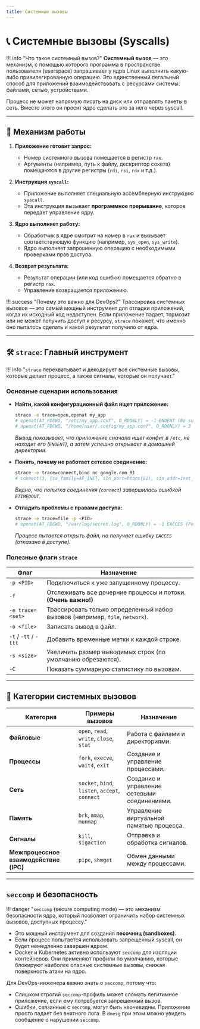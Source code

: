 ```yaml
---
title: Системные вызовы
---
```


# 📞 Системные вызовы (Syscalls)

!!! info "Что такое системный вызов?"
    **Системный вызов** — это механизм, с помощью которого программа в пространстве пользователя (userspace) запрашивает у ядра Linux выполнить какую-либо привилегированную операцию. Это единственный легальный способ для приложений взаимодействовать с ресурсами системы: файлами, сетью, устройствами.

Процесс не может напрямую писать на диск или отправлять пакеты в сеть. Вместо этого он просит ядро сделать это за него через syscall.

---

## 🔄 Механизм работы

1.  **Приложение готовит запрос:**
    - Номер системного вызова помещается в регистр `rax`.
    - Аргументы (например, путь к файлу, дескриптор сокета) помещаются в другие регистры (`rdi`, `rsi`, `rdx` и т.д.).

2.  **Инструкция `syscall`:**
    - Приложение выполняет специальную ассемблерную инструкцию `syscall`.
    - Эта инструкция вызывает **программное прерывание**, которое передает управление ядру.

3.  **Ядро выполняет работу:**
    - Обработчик в ядре смотрит на номер в `rax` и вызывает соответствующую функцию (например, `sys_open`, `sys_write`).
    - Ядро выполняет запрошенную операцию с необходимыми проверками прав доступа.

4.  **Возврат результата:**
    - Результат операции (или код ошибки) помещается обратно в регистр `rax`.
    - Управление возвращается приложению.

!!! success "Почему это важно для DevOps?"
    Трассировка системных вызовов — это самый мощный инструмент для отладки приложений, когда их исходный код недоступен. Если приложение падает, тормозит или не может получить доступ к ресурсу, `strace` покажет, что именно оно пыталось сделать и какой результат получило от ядра.

---

## 🛠️ `strace`: Главный инструмент

!!! info "`strace` перехватывает и декодирует все системные вызовы, которые делает процесс, а также сигналы, которые он получает."

### Основные сценарии использования

- **Найти, какой конфигурационный файл ищет приложение:**
  ```bash
  strace -e trace=open,openat my_app
  # openat(AT_FDCWD, "/etc/my_app.conf", O_RDONLY) = -1 ENOENT (No such file or directory)
  # openat(AT_FDCWD, "/home/user/.config/my_app.conf", O_RDONLY) = 3
  ```
  *Вывод показывает, что приложение сначала ищет конфиг в `/etc`, не находит его (`ENOENT`), а затем успешно открывает в домашней директории.* 

- **Понять, почему не работает сетевое соединение:**
  ```bash
  strace -e trace=connect,bind nc google.com 81
  # connect(3, {sa_family=AF_INET, sin_port=htons(81), sin_addr=inet_addr("142.250.186.78")}, 16) = -1 ETIMEDOUT (Connection timed out)
  ```
  *Видно, что попытка соединения (`connect`) завершилась ошибкой `ETIMEDOUT`.* 

- **Отладить проблемы с правами доступа:**
  ```bash
  strace -e trace=file -p <PID>
  # openat(AT_FDCWD, "/var/log/secret.log", O_RDONLY) = -1 EACCES (Permission denied)
  ```
  *Процесс пытается открыть файл, но получает ошибку `EACCES` (отказано в доступе).* 

### Полезные флаги `strace`

| Флаг              | Назначение                                                              |
|-------------------|-------------------------------------------------------------------------|
| `-p <PID>`        | Подключиться к уже запущенному процессу.                                |
| `-f`              | Отслеживать все дочерние процессы и потоки. **(Очень важно!)**           |
| `-e trace=<set>`  | Трассировать только определенный набор вызовов (например, `file`, `network`). |
| `-o <file>`       | Записать вывод в файл.                                                  |
| `-t` / `-tt` / `-ttt` | Добавить временные метки к каждой строке.                               |
| `-s <size>`       | Увеличить размер выводимых строк (по умолчанию обрезаются).             |
| `-C`              | Показать суммарную статистику по вызовам.                               |

---

## 📜 Категории системных вызовов

| Категория         | Примеры вызовов                      | Назначение                                    |
|-------------------|--------------------------------------|-----------------------------------------------|
| **Файловые**      | `open`, `read`, `write`, `close`, `stat` | Работа с файлами и директориями.              |
| **Процессы**      | `fork`, `execve`, `wait4`, `exit`    | Создание и управление процессами.             |
| **Сеть**          | `socket`, `bind`, `listen`, `accept`, `connect` | Создание и управление сетевыми соединениями. |
| **Память**        | `brk`, `mmap`, `munmap`              | Управление виртуальной памятью процесса.       |
| **Сигналы**       | `kill`, `sigaction`                  | Отправка и обработка сигналов.                |
| **Межпроцессное взаимодействие (IPC)** | `pipe`, `shmget` | Обмен данными между процессами.               |

---

## `seccomp` и безопасность

!!! danger "`seccomp` (secure computing mode) — это механизм безопасности ядра, который позволяет ограничить набор системных вызовов, доступных процессу."

- Это мощный инструмент для создания **песочниц (sandboxes)**.
- Если процесс попытается использовать запрещенный syscall, он будет немедленно завершен ядром.
- Docker и Kubernetes активно используют `seccomp` для изоляции контейнеров. Они применяют профили по умолчанию, которые блокируют наиболее опасные системные вызовы, снижая поверхность атаки на ядро.

Для DevOps-инженера важно знать о `seccomp`, потому что:
- Слишком строгий `seccomp`-профиль может сломать легитимное приложение, если ему потребуется запрещенный вызов.
- Ошибки, связанные с `seccomp`, могут быть неочевидны. Приложение просто падает без внятного лога. В `dmesg` при этом можно увидеть сообщение о нарушении `seccomp`.
